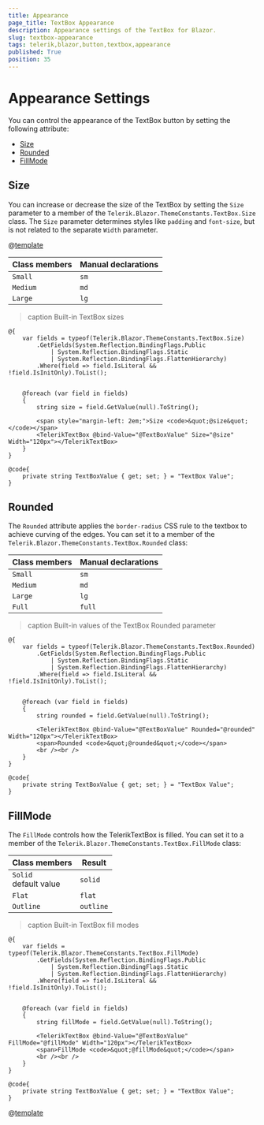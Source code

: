 ```yaml
---
title: Appearance
page_title: TextBox Appearance
description: Appearance settings of the TextBox for Blazor.
slug: textbox-appearance
tags: telerik,blazor,button,textbox,appearance
published: True
position: 35
---
```


# Appearance Settings

You can control the appearance of the TextBox button by setting the following attribute:

* [Size](#size)
* [Rounded](#rounded)
* [FillMode](#fillmode)


## Size

You can increase or decrease the size of the TextBox by setting the `Size` parameter to a member of the `Telerik.Blazor.ThemeConstants.TextBox.Size` class. The `Size` parameter determines styles like `padding` and `font-size`, but is not related to the separate `Width` parameter.

@[template](/_contentTemplates/common/parameters-table-styles.md#table-layout)

| Class members | Manual declarations |
|------------|--------|
|`Small` |`sm`|
|`Medium`|`md`|
|`Large`|`lg`|

>caption Built-in TextBox sizes

````CSHTML
@{
    var fields = typeof(Telerik.Blazor.ThemeConstants.TextBox.Size)
        .GetFields(System.Reflection.BindingFlags.Public
            | System.Reflection.BindingFlags.Static
            | System.Reflection.BindingFlags.FlattenHierarchy)
        .Where(field => field.IsLiteral && !field.IsInitOnly).ToList();


    @foreach (var field in fields)
    {
        string size = field.GetValue(null).ToString();

        <span style="margin-left: 2em;">Size <code>&quot;@size&quot;</code></span>
        <TelerikTextBox @bind-Value="@TextBoxValue" Size="@size" Width="120px"></TelerikTextBox>
    }
}

@code{
    private string TextBoxValue { get; set; } = "TextBox Value";
}
````

## Rounded

The `Rounded` attribute applies the `border-radius` CSS rule to the textbox to achieve curving of the edges. You can set it to a member of the `Telerik.Blazor.ThemeConstants.TextBox.Rounded` class:

| Class members | Manual declarations |
|------------|--------|
|`Small` |`sm`|
|`Medium`|`md`|
|`Large`|`lg`|
|`Full`|`full`|

>caption Built-in values of the TextBox Rounded parameter

````CSHTML
@{
    var fields = typeof(Telerik.Blazor.ThemeConstants.TextBox.Rounded)
        .GetFields(System.Reflection.BindingFlags.Public
            | System.Reflection.BindingFlags.Static
            | System.Reflection.BindingFlags.FlattenHierarchy)
        .Where(field => field.IsLiteral && !field.IsInitOnly).ToList();


    @foreach (var field in fields)
    {
        string rounded = field.GetValue(null).ToString();

        <TelerikTextBox @bind-Value="@TextBoxValue" Rounded="@rounded" Width="120px"></TelerikTextBox>
        <span>Rounded <code>&quot;@rounded&quot;</code></span>
        <br /><br />
    }
}

@code{
    private string TextBoxValue { get; set; } = "TextBox Value";
}
````

## FillMode

The `FillMode` controls how the TelerikTextBox is filled. You can set it to a member of the `Telerik.Blazor.ThemeConstants.TextBox.FillMode` class:

| Class members | Result |
|------------|--------|
|`Solid` <br /> default value|`solid`|
|`Flat`|`flat`|
|`Outline`|`outline`|

>caption Built-in TextBox fill modes

````CSHTML
@{
    var fields = typeof(Telerik.Blazor.ThemeConstants.TextBox.FillMode)
        .GetFields(System.Reflection.BindingFlags.Public
            | System.Reflection.BindingFlags.Static
            | System.Reflection.BindingFlags.FlattenHierarchy)
        .Where(field => field.IsLiteral && !field.IsInitOnly).ToList();


    @foreach (var field in fields)
    {
        string fillMode = field.GetValue(null).ToString();

        <TelerikTextBox @bind-Value="@TextBoxValue" FillMode="@fillMode" Width="120px"></TelerikTextBox>
        <span>FillMode <code>&quot;@fillMode&quot;</code></span>
        <br /><br />
    }
}

@code{
    private string TextBoxValue { get; set; } = "TextBox Value";
}
````

@[template](/_contentTemplates/common/themebuilder-section.md#appearance-themebuilder)
